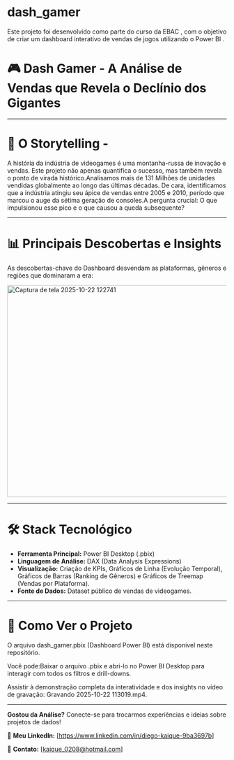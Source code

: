 # dash_gamer
Este projeto foi desenvolvido como parte do curso da EBAC , com o objetivo de criar um dashboard interativo de vendas de jogos utilizando o Power BI .

# 🎮 Dash Gamer - A Análise de Vendas que Revela o Declínio dos Gigantes

---

# 🌟 O Storytelling -

A história da indústria de videogames é uma montanha-russa de inovação e vendas. Este projeto não apenas quantifica o sucesso, mas também revela o ponto de virada histórico.Analisamos mais de 131 Milhões de unidades vendidas globalmente ao longo das últimas décadas. De cara, identificamos que a indústria atingiu seu ápice de vendas entre 2005 e 2010, período que marcou o auge da sétima geração de consoles.A pergunta crucial: O que impulsionou esse pico e o que causou a queda subsequente?

---

# 📊 Principais Descobertas e Insights 

As descobertas-chave do Dashboard desvendam as plataformas, gêneros e regiões que dominaram a era:

<img width="605" height="485" alt="Captura de tela 2025-10-22 122741" src="https://github.com/user-attachments/assets/d58c9f50-5660-4bfe-af05-689a4bc45738" />

---

# 🛠️ Stack Tecnológico

- **Ferramenta Principal:** Power BI Desktop (.pbix)
- **Linguagem de Análise:** DAX (Data Analysis Expressions)
- **Visualização:** Criação de KPIs, Gráficos de Linha (Evolução Temporal), Gráficos de Barras (Ranking de Gêneros) e Gráficos de Treemap (Vendas por Plataforma).
- **Fonte de Dados:** Dataset público de vendas de videogames.

---

# 🚀 Como Ver o Projeto

O arquivo dash_gamer.pbix (Dashboard Power BI) está disponível neste repositório.

Você pode:Baixar o arquivo .pbix e abri-lo no Power BI Desktop para interagir com todos os filtros e drill-downs.

Assistir à demonstração completa da interatividade e dos insights no vídeo de gravação: Gravando 2025-10-22 113019.mp4.

---


**Gostou da Análise?** Conecte-se para trocarmos experiências e ideias sobre projetos de dados!

🔗 **Meu LinkedIn:** [https://www.linkedin.com/in/diego-kaique-9ba3697b]

📧 **Contato:** [kaique_0208@hotmail.com]
